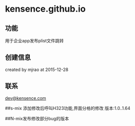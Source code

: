 # kensence.github.io #

## 功能
用于企业app发布plist文件跳转

## 创建信息
created by mjrao at 2015-12-28

## 联系
dev@kensence.com

##s-mix 添加修改后呼叫H323功能,界面分格的修改
版本:1.0..1.64

##N-mix发布修改部分bug的版本